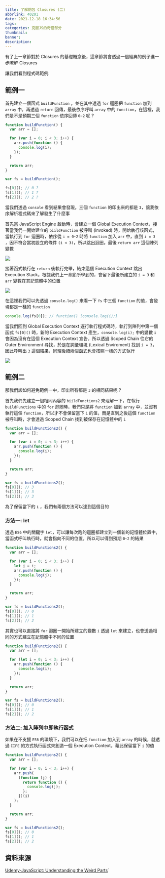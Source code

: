 ```yaml
---
title: 了解閉包 Closures (二)
abbrlink: 40201
date: 2021-12-18 16:34:56
tags:
categories: 克服JS的奇怪部分
thumbnail:
banner:
description:
---
```


<!-- @format -->

有了上一章節對於 Closures 的基礎概念後，這章節將會透過一個經典的例子進一步瞭解 Closures

<!-- more -->

讓我們看到程式碼範例:

## 範例一

首先建立一個函式 `buildFunction` ，並在其中透過 `for` 迴圈把 `function` 加到 `array` 中，再透過 `return` 回傳，最後依序呼叫 `array` 中的 `function`，在這裡，我們是不是預期三個 `function` 依序回傳 `0~2` 呢 ?

```js
function buildFunction() {
  var arr = [];

  for (var i = 0; i < 3; i++) {
    arr.push(function () {
      console.log(i);
    });
  }

  return arr;
}

var fs = buildFunction();

fs[0](); // 0 ?
fs[1](); // 1 ?
fs[2](); // 2 ?
```

當我們透過 `console` 看到結果會發現，三個 `function` 的印出來的都是 `3`，讓我依序解析程式碼來了解發生了什麼事

首先當 JavaScript Engine 啟動時，會建立一個 Global Execution Context，接著當我們一開始建立的 `biildFunction` 被呼叫 (invoked) 時，開始執行該函式，當執行到 `for` 迴圈時，依序從 `i = 0~2` 時將 `function` 加入 `arr` 中，直到 `i = 3` ，因不符合當初設立的條件 `(i < 3)`，所以跳出迴圈，最後 `return arr` 這個陣列變數

![](BuildFunction-Invoked.png)

接著函式執行在 `return` 後執行完畢，結束這個 Execution Context 跳出 Execution Stack，根據我們上一章節所學到的，會留下最後所建立的 `i = 3` 和 `arr` 變數在其記憶體中的位置

![](buildFunction-pop-off.png)

在這裡我們可以先透過 `console.log()` 來看一下 `fs` 中三個 `function` 的值，會發現都是一樣的 `function`

```js
console.log(fs[0]); // function() {console.log(i);}
```

當我們回到 Global Execution Context 逐行執行程式碼時，執行到陣列中第一個函式 `fs[0]()` 時，新的 Execution Context 產生，`console.log(i);` 中的變數 `i` 會因為沒有在這個 Execution Context 宣告，所以透過 Scoped Chain 往它的 Outer Environment 尋找，於是在詞彙環境 (Lexical Enviroment) 找到 `i = 3`，因此呼叫出 `3` 這個結果，同理後續兩個函式也會按照一樣的方式執行

![](First-Function-Invoked.png)

## 範例二

那我們該如何避免範例一中，印出所有都是 `3` 的相同結果呢 ?

首先我們先建立一個相同內容的 `biildFunctions2` 來理解一下，在執行 `buildFunctions` 中的 `for` 迴圈時，我們只是將 `function` 加到 `array` 中，並沒有執行這個 `function`，所以才不會保留當下 `i` 的值，而是直到之後這個 `function` 被呼叫時，才會透過 Scoped Chain 找到被保存在記憶體中的 `i`

```js
function buildFunctions2() {
  var arr = [];

  for (var i = 0; i < 3; i++) {
    arr.push(function () {
      console.log(i);
    });
  }

  return arr;
}

var fs = buildFunctions2();
fs[0](); // 3
fs[1](); // 3
fs[2](); // 3
```

為了保留當下的 `i` ，我們有兩個方法可以達到這個目的

### 方法一: let

透過 `ES6` 中的關鍵字 `let`，可以讓每次跑的迴圈都建立到一個新的記憶體位置中，當函式呼叫執行時，就會指向不同的位置，所以可以得到預期 `0~2` 的結果

```js
function buildFunctions2() {
  var arr = [];

  for (var i = 0; i < 3; i++) {
    let j = i;
    arr.push(function () {
      console.log(j);
    });
  }

  return arr;
}

var fs = buildFunctions2();
fs[0](); // 0
fs[1](); // 1
fs[2](); // 2
```

其實也可以直接將 `for` 迴圈一開始所建立的變數 `i` 透過 `let` 來建立，也會透過相同的方式建立在記憶體中不同的位置

```js
function buildFunctions2() {
  var arr = [];

  for (let i = 0; i < 3; i++) {
    arr.push(function () {
      console.log(i);
    });
  }

  return arr;
}

var fs = buildFunctions2();
fs[0](); // 0
fs[1](); // 1
fs[2](); // 2
```

### 方法二: 加入陣列中即執行函式

如果在不支援 `ES6` 的環境下，我們可以在把 `function` 加入到 `array` 的時候，就透過 `IIFE` 的方式執行函式來創造一個 Execution Context，藉此保留當下 `i` 的值

```js
function buildFunctions2() {
  var arr = [];

  for (var i = 0; i < 3; i++) {
    arr.push(
      (function (j) {
        return function () {
          console.log(j);
        };
      })(i)
    );
  }

  return arr;
}

var fs = buildFunctions2();
fs[0](); // 0
fs[1](); // 1
fs[2](); // 2
```

## 資料來源

[Udemy-JavaScript: Understanding the Weird Parts](https://www.udemy.com/course/understand-javascript/)`
